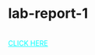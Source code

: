 # lab-report-1
</br>
<a style="color: cyan; text-align: center" href="https://sajjadul-islam-somon.github.io/lab-report-1/">CLICK HERE</a>
